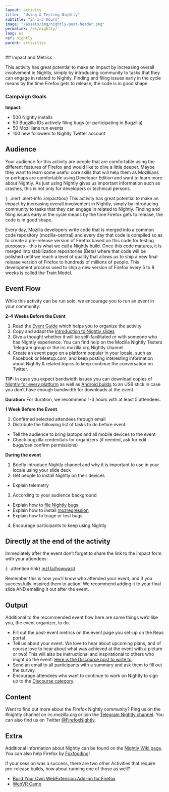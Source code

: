 ```yaml
---
layout: activity
title:  "Using & Testing Nightly"
subtitle: "in 1-3 hours"
image: "/assets/img/nightly-post-header.png"
permalink: /es/nightly/
lang: es
ref: nightly
parent: activities
---
```


<div class="col-md-3 hidden-xs pull-right" markdown="1">
## Impact and Metrics

This activity has great potential to make an impact by increasing overall involvement in Nightly, simply by introducing community to tasks that they can engage in related to Nightly. Finding and filing issues early in the cycle means by the time Firefox gets to release, the code is in good shape.

### Campaign Goals

__Impact:__

* 500 Nightly installs
* 50 Bugzilla IDs actively filing bugs (or participating in Bugzilla)
* 50 Mozillians run events
* 100 new followers to Nightly Twitter account

## Audience
Your audience for this activity are people that are comfortable using the different features of Firefox and would like to dive a little deeper.  Maybe they want to learn some useful core skills that will help them as Mozillians or perhaps are comfortable using Developer Edition and want to learn more about Nightly. As just using Nightly gives us important information such as crashes, this is not only for developers or technical persons.
</div>

<div class="col-md-9" markdown="1">

{: .alert .alert-info .impactbox}
<span class="glyphicon glyphicon-ok-circle" aria-hidden="true"></span>
This activity has great potential to make an impact by increasing overall involvement in Nightly, simply by introducing community to tasks that they can engage in related to Nightly. Finding and filing issues early in the cycle means by the time Firefox gets to release, the code is in good shape.

Every day, Mozilla developers write code that is merged into a common code repository (mozilla-central) and every day that code is compiled so as to create a pre-release version of Firefox based on this code for testing purposes - this is what we call a Nightly build. Once this code matures, it is merged into stabilization repositories (Beta) where that code will be polished until we reach a level of quality that allows us to ship a new final release version of Firefox to hundreds of millions of people. This development process used to ship a new version of Firefox every 5 to 8 weeks is called the Train Model.

## Event Flow

While this activity can be run solo, we encourage you to run an event in your community.

__2-4 Weeks Before the Event__

1. Read the [Event Guide](/es/eventguide/) which helps you to organize the activity
2. Copy and adapt the [Introduction to Nightly slides](https://docs.google.com/presentation/d/1dnl5jShMYDO-f_SDGM3yRr3Ac3XRF4XCZqlVwGcYm34/edit?usp=sharing)
3. Give a thought whether it will be self-facilitated or with someone who has Nightly experience. You can find help on the Mozilla Nightly Testers Telegram group or the irc.mozilla.org Nightly channel.
4. Create an event page on a platform popular in your locale, such as Facebook or Meetup.com, and keep posting interesting information about Nightly & related topics to keep continue the conversation on Twitter.

__TIP:__
In case you expect bandwidth issues  you can download copies of [Nightly for every platform](https://www.mozilla.org/en-US/firefox/nightly/all/) as well as [Android builds](https://www.mozilla.org/en-US/firefox/channel/android/) to an USB stick in case you don’t have enough bandwidth for downloads at the event.

__Duration:__ For duration, we recommend 1-3 hours with at least 5 attendees.

__1 Week Before the Event__

1. Confirmed selected attendees through email
2. Distribute the following list of tasks to do before event:
  * Tell the audience to bring laptops and all mobile devices to the event
  * Check bugzilla credentials for organizers (if needed, ask for edit bugs/can confirm permissions)

__During the event__

1. Briefly introduce Nightly channel and why it is important to use in your locale using your slide deck
2. Get people to install Nightly on their devices
  * Explain telemetry
3. According to your audience background
  * Explain how to [file Nightly bugs](https://developer.mozilla.org/en-US/docs/Mozilla/QA/Bug_writing_guidelines)
  * Explain how to install [mozregression](https://mozilla.github.io/mozregression/)
  * Explain how to triage or test bugs
4. Encourage participants to keep using Nightly


## Directly at the end of the activity
Immediately after the event don’t forget to share the link to the impact form with your attendees:

{: .attention-link}
[mzl.la/howwasit](http://mzl.la/howwasit)

Remember this is how you’ll know who attended your event, and if you successfully inspired them to action! We recommend adding it to your final slide AND emailing it out after the event.

## Output

Additional to the recommended event flow here are some things we’d like you, the event organizer, to do.

* Fill out the post-event metrics on the event page you set-up on the Reps portal
* Tell us about your event. We love to hear about upcoming plans, and of course love to hear about what was achieved at the event with a picture or two! This will also be instructional and inspirational to others who might do the event. [Here is the Discourse post to write to](https://discourse.mozilla-community.org/t/a-new-nightly-activity/16746).
* Send an email to all participants with a summary and ask them to fill out the survey.
* Encourage attendees who want to continue to work on Nightly to sign up to the [Discourse category](https://discourse.mozilla-community.org/c/nightly).

## Content

Want to find out more about the Firefox Nightly community? Ping us on the #nightly channel on irc.mozilla.org or join the [Telegram Nightly channel](https://t.me/joinchat/AAAAAAeCegHxTCZHWhYm3A). You can also find us on Twitter [@FirefoxNightly](http://twitter.com/FirefoxNightly).

## Extra

Additional information about Nightly can be found on the [Nightly Wiki page](https://wiki.mozilla.org/Nightly). You can also help Firefox by [Foxfooding](https://wiki.mozilla.org/Foxfooding)!

If your session was a success, there are two other Activities that require pre-release builds, how about running one of those as well?

* [Build Your Own WebExtension Add-on for Firefox](/es/webextensions/)
* [WebVR Camp](/es/webvr-camp/)

</div>
